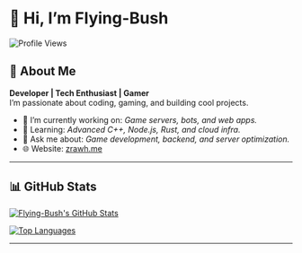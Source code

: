 # 👋 Hi, I’m Flying-Bush

![Profile Views](https://komarev.com/ghpvc/?username=Flying-Bush&color=blue)

## 🚀 About Me
**Developer | Tech Enthusiast | Gamer**  
I’m passionate about coding, gaming, and building cool projects.

- 🔭 I’m currently working on: *Game servers, bots, and web apps.*
- 🌱 Learning: *Advanced C++, Node.js, Rust, and cloud infra.*
- 💬 Ask me about: *Game development, backend, and server optimization.*
- 🌐 Website: [zrawh.me](https://zrawh.me)

---

## 📊 GitHub Stats

[![Flying-Bush's GitHub Stats](https://github-readme-stats.vercel.app/api?username=Flying-Bush&show_icons=true&theme=dark)](https://github.com/anuraghazra/github-readme-stats)

[![Top Languages](https://github-readme-stats.vercel.app/api/top-langs/?username=Flying-Bush&layout=compact&theme=dracula&langs_count=10)](https://github.com/anuraghazra/github-readme-stats)

---
